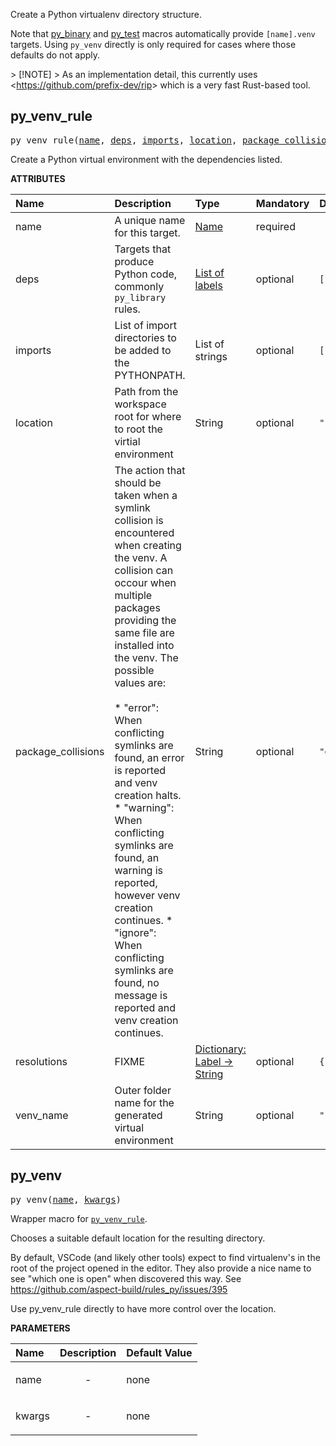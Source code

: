 <!-- Generated with Stardoc: http://skydoc.bazel.build -->

Create a Python virtualenv directory structure.

Note that [py_binary](./py_binary.md#py_binary) and [py_test](./py_test.md#py_test) macros automatically provide `[name].venv` targets.
Using `py_venv` directly is only required for cases where those defaults do not apply.

&gt; [!NOTE]
&gt; As an implementation detail, this currently uses &lt;https://github.com/prefix-dev/rip&gt; which is a very fast Rust-based tool.


<a id="py_venv_rule"></a>

## py_venv_rule

<pre>
py_venv_rule(<a href="#py_venv_rule-name">name</a>, <a href="#py_venv_rule-deps">deps</a>, <a href="#py_venv_rule-imports">imports</a>, <a href="#py_venv_rule-location">location</a>, <a href="#py_venv_rule-package_collisions">package_collisions</a>, <a href="#py_venv_rule-resolutions">resolutions</a>, <a href="#py_venv_rule-venv_name">venv_name</a>)
</pre>

Create a Python virtual environment with the dependencies listed.

**ATTRIBUTES**


| Name  | Description | Type | Mandatory | Default |
| :------------- | :------------- | :------------- | :------------- | :------------- |
| <a id="py_venv_rule-name"></a>name |  A unique name for this target.   | <a href="https://bazel.build/concepts/labels#target-names">Name</a> | required |  |
| <a id="py_venv_rule-deps"></a>deps |  Targets that produce Python code, commonly <code>py_library</code> rules.   | <a href="https://bazel.build/concepts/labels">List of labels</a> | optional | <code>[]</code> |
| <a id="py_venv_rule-imports"></a>imports |  List of import directories to be added to the PYTHONPATH.   | List of strings | optional | <code>[]</code> |
| <a id="py_venv_rule-location"></a>location |  Path from the workspace root for where to root the virtial environment   | String | optional | <code>""</code> |
| <a id="py_venv_rule-package_collisions"></a>package_collisions |  The action that should be taken when a symlink collision is encountered when creating the venv. A collision can occour when multiple packages providing the same file are installed into the venv. The possible values are:<br><br>* "error": When conflicting symlinks are found, an error is reported and venv creation halts. * "warning": When conflicting symlinks are found, an warning is reported, however venv creation continues. * "ignore": When conflicting symlinks are found, no message is reported and venv creation continues.   | String | optional | <code>"error"</code> |
| <a id="py_venv_rule-resolutions"></a>resolutions |  FIXME   | <a href="https://bazel.build/rules/lib/dict">Dictionary: Label -> String</a> | optional | <code>{}</code> |
| <a id="py_venv_rule-venv_name"></a>venv_name |  Outer folder name for the generated virtual environment   | String | optional | <code>""</code> |


<a id="py_venv"></a>

## py_venv

<pre>
py_venv(<a href="#py_venv-name">name</a>, <a href="#py_venv-kwargs">kwargs</a>)
</pre>

Wrapper macro for [`py_venv_rule`](#py_venv_rule).

Chooses a suitable default location for the resulting directory.

By default, VSCode (and likely other tools) expect to find virtualenv's in the root of the project opened in the editor.
They also provide a nice name to see "which one is open" when discovered this way.
See https://github.com/aspect-build/rules_py/issues/395

Use py_venv_rule directly to have more control over the location.

**PARAMETERS**


| Name  | Description | Default Value |
| :------------- | :------------- | :------------- |
| <a id="py_venv-name"></a>name |  <p align="center"> - </p>   |  none |
| <a id="py_venv-kwargs"></a>kwargs |  <p align="center"> - </p>   |  none |


